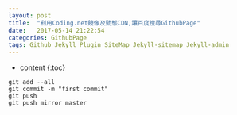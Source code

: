 ```yaml
---
layout: post
title:  "利用Coding.net鏡像及動態CDN,讓百度搜尋GithubPage"
date:   2017-05-14 21:22:54
categories: GithubPage
tags: Github Jekyll Plugin SiteMap Jekyll-sitemap Jekyll-admin
---
```


* content
{:toc}


<!-- more -->
```
git add --all
git commit -m "first commit"
git push
git push mirror master
```